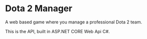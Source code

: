 # Dota 2 Manager

A web based game where you manage a professional Dota 2 team.

This is the API, built in ASP.NET CORE Web Api C#.